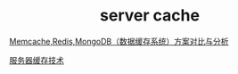 <h1 align="center">server cache</h1>

<a href="http://blog.csdn.net/suifeng3051/article/details/23739295" target="_blank">Memcache,Redis,MongoDB（数据缓存系统）方案对比与分析</a>

<a href="http://blog.csdn.net/qiushisoftware/article/details/52276921" target="_blank">服务器缓存技术</a>



